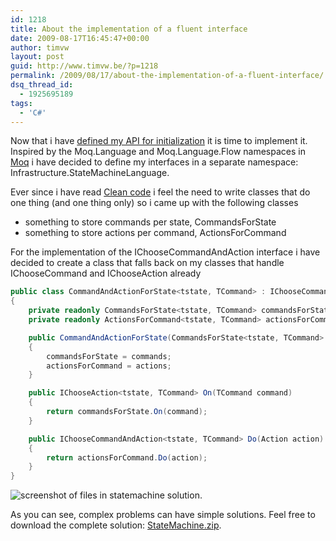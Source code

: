 ```yaml
---
id: 1218
title: About the implementation of a fluent interface
date: 2009-08-17T16:45:47+00:00
author: timvw
layout: post
guid: http://www.timvw.be/?p=1218
permalink: /2009/08/17/about-the-implementation-of-a-fluent-interface/
dsq_thread_id:
  - 1925695189
tags:
  - 'C#'
---
```

Now that i have [defined my API for initialization](http://www.timvw.be/about-the-design-of-a-fluent-interface/) it is time to implement it. Inspired by the Moq.Language and Moq.Language.Flow namespaces in [Moq](http://code.google.com/p/moq/) i have decided to define my interfaces in a separate namespace: Infrastructure.StateMachineLanguage.

Ever since i have read [Clean code](http://www.amazon.com/Clean-Code-Handbook-Software-Craftsmanship/dp/0132350882) i feel the need to write classes that do one thing (and one thing only) so i came up with the following classes

* something to store commands per state, CommandsForState
* something to store actions per command, ActionsForCommand

For the implementation of the IChooseCommandAndAction interface i have decided to create a class that falls back on my classes that handle IChooseCommand and IChooseAction already

```csharp
public class CommandAndActionForState<tstate, TCommand> : IChooseCommandAndAction<tstate, TCommand>
{
	private readonly CommandsForState<tstate, TCommand> commandsForState;
	private readonly ActionsForCommand<tstate, TCommand> actionsForCommand;

	public CommandAndActionForState(CommandsForState<tstate, TCommand> commands, ActionsForCommand<tstate, TCommand> actions)
	{
		commandsForState = commands;
		actionsForCommand = actions;
	}

	public IChooseAction<tstate, TCommand> On(TCommand command)
	{
		return commandsForState.On(command);
	}

	public IChooseCommandAndAction<tstate, TCommand> Do(Action action)
	{
		return actionsForCommand.Do(action);
	}
}
```


![screenshot of files in statemachine solution.](http://www.timvw.be/wp-content/images/statemachine.solution.png)

As you can see, complex problems can have simple solutions. Feel free to download the complete solution: [StateMachine.zip](http://www.timvw.be/wp-content/code/csharp/StateMachine.zip).
